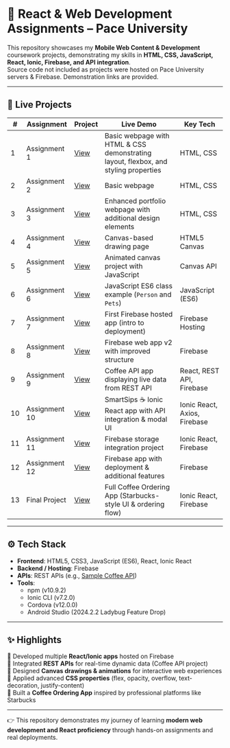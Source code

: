 # 📱 React & Web Development Assignments – Pace University  

This repository showcases my **Mobile Web Content & Development** coursework projects, demonstrating my skills in **HTML, CSS, JavaScript, React, Ionic, Firebase, and API integration**. 
<br>Source code not included as projects were hosted on Pace University servers & Firebase. Demonstration links are provided.

---

## 🔗 Live Projects  

| # | Assignment | Project | Live Demo | Key Tech |
|---|------------|---------|-----------|----------|
| 1 | Assignment 1 | [View](https://webpage.pace.edu/RS80082N) | Basic webpage with HTML & CSS demonstrating layout, flexbox, and styling properties | HTML, CSS |
| 2 | Assignment 2 | [View](https://webpage.pace.edu/rs80082n/assignment2/) | Basic webpage | HTML, CSS |
| 3 | Assignment 3 | [View](https://webpage.pace.edu/rs80082n/assignment3/) | Enhanced portfolio webpage with additional design elements | HTML, CSS |
| 4 | Assignment 4 | [View](https://webpage.pace.edu/rs80082n/assignment4/) | Canvas-based drawing page | HTML5 Canvas |
| 5 | Assignment 5 | [View](https://webpage.pace.edu/rs80082n/assignment5/) | Animated canvas project with JavaScript | Canvas API |
| 6 | Assignment 6 | [View](https://webpage.pace.edu/rs80082n/Assignment6/index.html) | JavaScript ES6 class example (`Person` and `Pets`) | JavaScript (ES6) |
| 7 | Assignment 7 | [View](https://assignment7-2a60f.web.app) | First Firebase hosted app (intro to deployment) | Firebase Hosting |
| 8 | Assignment 8 | [View](https://assignment8-3811f.web.app) | Firebase web app v2 with improved structure | Firebase |
| 9 | Assignment 9 | [View](https://assignment9-9ef2c.web.app) | Coffee API app displaying live data from REST API | React, REST API, Firebase |
| 10 | Assignment 10 | [View](https://assignment10-f73b9.web.app) | SmartSips ☕ Ionic React app with API integration & modal UI | Ionic React, Axios, Firebase |
| 11 | Assignment 11 | [View](https://assignment11-5557f.web.app) | Firebase storage integration project | Ionic React, Firebase |
| 12 | Assignment 12 | [View](https://assignment12-5881a.web.app) | Firebase app with deployment & additional features | Firebase |
| 13 | Final Project | [View](https://final-f70fc.web.app) | Full Coffee Ordering App (Starbucks-style UI & ordering flow) | Ionic React, Firebase |

---

## ⚙️ Tech Stack  

- **Frontend**: HTML5, CSS3, JavaScript (ES6), React, Ionic React  
- **Backend / Hosting**: Firebase  
- **APIs**: REST APIs (e.g., [Sample Coffee API](https://api.sampleapis.com/coffee/hot))  
- **Tools**:  
  - npm (v10.9.2)  
  - Ionic CLI (v7.2.0)  
  - Cordova (v12.0.0)  
  - Android Studio (2024.2.2 Ladybug Feature Drop)  

---

## ✨ Highlights  

🔹 Developed multiple **React/Ionic apps** hosted on Firebase  
🔹 Integrated **REST APIs** for real-time dynamic data (Coffee API project)  
🔹 Designed **Canvas drawings & animations** for interactive web experiences  
🔹 Applied advanced **CSS properties** (flex, opacity, overflow, text-decoration, justify-content)  
🔹 Built a **Coffee Ordering App** inspired by professional platforms like Starbucks  

---

👉 This repository demonstrates my journey of learning **modern web development and React proficiency** through hands-on assignments and real deployments.  
